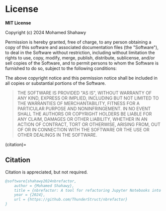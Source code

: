 # License

**MIT License**

Copyright (c) 2024 Mohamed Shahawy

Permission is hereby granted, free of charge, to any person obtaining a copy
of this software and associated documentation files (the "Software"), to deal
in the Software without restriction, including without limitation the rights
to use, copy, modify, merge, publish, distribute, sublicense, and/or sell
copies of the Software, and to permit persons to whom the Software is
furnished to do so, subject to the following conditions:

The above copyright notice and this permission notice shall be included in all
copies or substantial portions of the Software.

> THE SOFTWARE IS PROVIDED "AS IS", WITHOUT WARRANTY OF ANY KIND, EXPRESS OR
> IMPLIED, INCLUDING BUT NOT LIMITED TO THE WARRANTIES OF MERCHANTABILITY,
> FITNESS FOR A PARTICULAR PURPOSE AND NONINFRINGEMENT. IN NO EVENT SHALL THE
> AUTHORS OR COPYRIGHT HOLDERS BE LIABLE FOR ANY CLAIM, DAMAGES OR OTHER
> LIABILITY, WHETHER IN AN ACTION OF CONTRACT, TORT OR OTHERWISE, ARISING FROM,
> OUT OF OR IN CONNECTION WITH THE SOFTWARE OR THE USE OR OTHER DEALINGS IN THE
> SOFTWARE.

(citation)=

## Citation

Citation is appreciated, but not required.

```bibtex
@software{shahawy2024nbrefactor,
    author = {Mohamed Shahawy},
    title = {nbrefactor: A tool for refactoring Jupyter Notebooks into structured Python modules},
    year = {2024},
    url = {https://github.com/ThunderStruct/nbrefactor}
}
```
